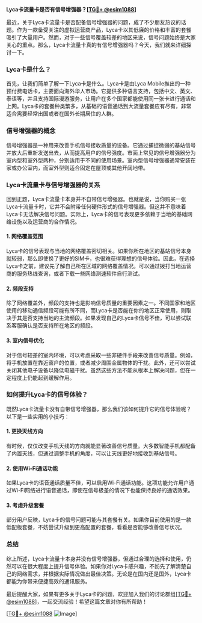 **Lyca卡流量卡是否有信号增强器？[[TG💪+ @esim1088](https://t.me/s/esim1088)]**

最近，关于Lyca卡流量卡是否配备信号增强器的问题，成了不少朋友热议的话题。作为一款备受关注的虚拟运营商产品，Lyca卡以其低廉的价格和丰富的套餐吸引了大量用户。然而，对于一些信号覆盖较差的地区来说，信号问题始终是大家关心的重点。那么，Lyca卡流量卡真的有信号增强器吗？今天，我们就来详细探讨一下。

### Lyca卡是什么？

首先，让我们简单了解一下Lyca卡是什么。Lyca卡是由Lyca Mobile推出的一种预付费电话卡，主要面向海外华人市场。它提供多种语言支持，包括中文、英文、泰语等，并且支持国际漫游服务，让用户在多个国家都能使用同一张卡进行通话和上网。Lyca卡的套餐种类繁多，从基础的语音通话到大流量套餐应有尽有，非常适合需要经常出国或者在国外长期居住的人群。

### 信号增强器的概念

信号增强器是一种用来改善手机信号接收质量的设备。它通过捕捉微弱的基站信号并放大后重新发送出去，从而提高用户的信号强度。市面上常见的信号增强器分为室内型和室外型两种，分别适用于不同的使用场景。室内型信号增强器通常安装在家或办公室内，而室外型则适合固定在屋顶或其他开阔地带。

### Lyca卡流量卡与信号增强器的关系

回到正题，Lyca卡流量卡本身并不自带信号增强器。也就是说，当你购买一张Lyca卡流量卡时，它并不会附带任何硬件形式的信号增强器。但这并不意味着Lyca卡无法解决信号问题。实际上，Lyca卡的信号表现更多依赖于当地的基础网络设施以及运营商的合作情况。

#### 1. 网络覆盖范围

Lyca卡的信号表现与当地的网络覆盖密切相关。如果你所在地区的基站信号本身就较弱，那么即使换了更好的SIM卡，也很难获得理想的信号体验。因此，在选择Lyca卡之前，建议先了解自己所在区域的网络覆盖情况。可以通过拨打当地运营商的服务热线查询，或者下载一些网络测速软件自行测试。

#### 2. 频段支持

除了网络覆盖外，频段的支持也是影响信号质量的重要因素之一。不同国家和地区使用的移动通信频段可能有所不同，而Lyca卡是否能在你的地区正常使用，则取决于其是否支持当地的主流频段。如果发现自己的Lyca卡信号不佳，可以尝试联系客服确认是否支持所在地区的频段。

#### 3. 室内信号优化

对于信号较差的室内环境，可以考虑采取一些非硬件手段来改善信号质量。例如，将手机放置在靠近窗户的位置，或者减少周围金属物体的干扰。此外，还可以尝试关闭其他电子设备以降低电磁干扰。虽然这些方法不能从根本上解决问题，但在一定程度上仍能起到缓解作用。

### 如何提升Lyca卡的信号体验？

既然Lyca卡流量卡没有自带信号增强器，那么我们该如何提升它的信号体验呢？以下是一些实用的小技巧：

#### 1. 更换天线方向

有时候，仅仅改变手机天线的方向就能显著改善信号质量。大多数智能手机都配备了内置天线，但通过调整手机的角度，可以让天线更好地接收到基站信号。

#### 2. 使用Wi-Fi通话功能

如果Lyca卡的语音通话质量不佳，可以启用Wi-Fi通话功能。这项功能允许用户通过Wi-Fi网络进行语音通话，即使在信号极差的情况下也能保持良好的通话效果。

#### 3. 考虑升级套餐

部分用户反映，Lyca卡的信号问题可能与其套餐有关。如果你目前使用的是一款低配版套餐，不妨尝试升级到更高配置的套餐，看看是否能够改善信号状况。

### 总结

综上所述，Lyca卡流量卡本身并没有信号增强器，但通过合理的选择和使用，仍然可以在很大程度上提升信号体验。如果你对Lyca卡感兴趣，不妨先了解清楚自己的网络需求，并根据实际情况做出最佳决策。无论是在国内还是国外，Lyca卡都能为你带来便捷高效的通讯服务。

最后提醒大家，如果有更多关于Lyca卡的问题，欢迎加入我们的讨论群组[[TG💪+ @esim1088](https://t.me/s/esim1088)]，一起交流经验！希望这篇文章对你有所帮助！

[[TG💪+ @esim1088](https://t.me/s/esim1088) ![Image](https://i.postimg.cc/4NQfJmqS/Snipaste-2025-05-13-00-14-12.png)]
